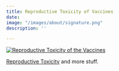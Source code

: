 ```yaml
---
title: Reproductive Toxicity of Vaccines
date: 
image: "/images/about/signature.png"
description: ''

---
```

[![Reproductive Toxicity of the Vaccines](/images/reproductive_toxicity.png)]({https://odysee.com/@DarkHorsePodcastClips:b/informed-consent-and-reproductive:e} "Reproductive Toxicity of the Vaccines")

[Reproductive Toxicity]({https://odysee.com/@DarkHorsePodcastClips:b/informed-consent-and-reproductive:e} "Reproductive Toxicity of the Vaccine") and more stuff.
